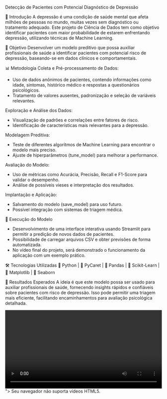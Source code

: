 Detecção de Pacientes com Potencial Diagnóstico de Depressão

📌 Introdução
A depressão é uma condição de saúde mental que afeta milhões de pessoas no mundo, muitas vezes sem diagnóstico ou tratamento adequado. Este projeto de Ciência de Dados tem como objetivo identificar pacientes com maior probabilidade de estarem enfrentando depressão, utilizando técnicas de Machine Learning.

🎯 Objetivo
Desenvolver um modelo preditivo que possa auxiliar profissionais de saúde a identificar pacientes com potencial risco de depressão, baseando-se em dados clínicos e comportamentais.

📊 Metodologia
Coleta e Pré-processamento de Dados:

- Uso de dados anônimos de pacientes, contendo informações como idade, sintomas, histórico médico e respostas a questionários psicológicos.
- Tratamento de valores ausentes, padronização e seleção de variáveis relevantes.

Exploração e Análise dos Dados:

- Visualização de padrões e correlações entre fatores de risco.
- Identificação de características mais relevantes para a depressão.

Modelagem Preditiva:

- Teste de diferentes algoritmos de Machine Learning para encontrar o modelo mais preciso.
- Ajuste de hiperparâmetros (tune_model) para melhorar a performance.

Avaliação do Modelo:

- Uso de métricas como Acurácia, Precisão, Recall e F1-Score para validar o desempenho.
- Análise de possíveis vieses e interpretação dos resultados.

Implantação e Aplicação:

- Salvamento do modelo (save_model) para uso futuro.
- Possível integração com sistemas de triagem médica.

📌 Execução do Modelo
- Desenvolvimento de uma interface interativa usando Streamlit para permitir a predição de novos dados de pacientes.
- Possibilidade de carregar arquivos CSV e obter previsões de forma automatizada.
- No vídeo final do projeto, será demonstrado o funcionamento da aplicação com um exemplo prático.

🛠 Tecnologias Utilizadas
🔹 Python | 🔹 PyCaret | 🔹 Pandas | 🔹 Scikit-Learn | 🔹 Matplotlib | 🔹 Seaborn

🔎 Resultados Esperados
A ideia é que este modelo possa ser usado para auxiliar profissionais de saúde, fornecendo insights rápidos e confiáveis sobre pacientes com risco de depressão. Isso pode permitir uma triagem mais eficiente, facilitando encaminhamentos para avaliação psicológica detalhada.

<video width="100%" controls>
  <source src="<video width="100%" controls>
  <source src="https://drive.google.com/file/d/1CjF4c_in4P8E7f58ugoMtm8FN4_IP8RS/view?usp=sharing">
  Seu navegador não suporta vídeos HTML5.
</video>">
  Seu navegador não suporta vídeos HTML5.
</video>
